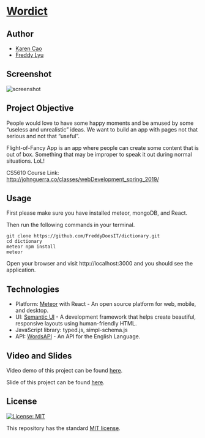 # [Wordict](https://flight-of-fantasy.herokuapp.com/)

## Author
- [Karen Cao](https://qimincao.github.io/HomePage_Karen/)
- [Freddy Lyu](https://freddydoesit.github.io/freddy/)

## Screenshot
![screenshot](public/screenshot.gif)

## Project Objective

People would love to have some happy moments and be amused by some “useless and unrealistic” ideas. We want to build an app with pages not that serious and not that “useful”. 

Flight-of-Fancy App is  an app where people can create some content that is out of box. Something that may be improper to speak it out during normal situations. LoL!

CS5610 Course Link: http://johnguerra.co/classes/webDevelopment_spring_2019/ 

## Usage

First please make sure you have installed meteor, mongoDB, and React.

Then run the following commands in your terminal.

```
git clone https://github.com/FreddyDoesIT/dictionary.git
cd dictionary
meteor npm install
meteor
```
Open your browser and visit http://localhost:3000 and you should see the application.

## Technologies

- Platform: [Meteor](https://www.meteor.com/) with React - An open source platform for 
web, mobile, and desktop.
- UI: [Semantic UI](https://semantic-ui.com/) - A development framework that helps create beautiful, responsive layouts using human-friendly HTML.
- JavaScript library: typed.js, simpl-schema.js
- API: [WordsAPI](https://www.wordsapi.com/) - An API for the English Language.


## Video and Slides
Video demo of this project can be found [here](https://youtu.be/_bwwdzjsUgg). 

Slide of this project can be found [here](https://docs.google.com/presentation/d/1WmwlLXZRelC0Dg87GY_z6nNH6uMqHMSZK_bxEEwXbR8/edit#slide=id.g54f4327236_0_546).


## License
[![License: MIT](https://img.shields.io/badge/License-MIT-yellow.svg)](https://opensource.org/licenses/MIT)

This repository has the standard [MIT license](https://opensource.org/licenses/MIT). 
